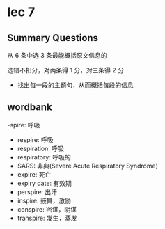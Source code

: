 # lec 7

## Summary Questions

从 6 条中选 3 条最能概括原文信息的

选错不扣分，对两条得 1 分，对三条得 2 分

- 找出每一段的主题句，从而概括每段的信息

## wordbank

-spire: 呼吸
- respire: 呼吸
- respiration: 呼吸
- respiratory: 呼吸的
- SARS: 非典(Severe Acute Respiratory Syndrome)
- expire: 死亡
- expiry date: 有效期
- perspire: 出汗
- inspire: 鼓舞，激励
- conspire: 密谋，阴谋
- transpire: 发生，蒸发
